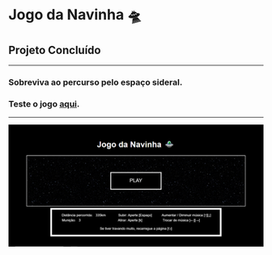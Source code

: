 <h1>Jogo da Navinha 🛸</h1>
<h2>Projeto Concluído</h2>
<hr>
<h3>Sobreviva ao percurso pelo espaço sideral.</h3>
<h3>Teste o jogo <a href="https://jeiversonchristian.github.io/Jogo-da-Navinha/">aqui</a>.</h3>
<hr>
<img src="imagens/jogo.png" alt="Imagem do jogo">
